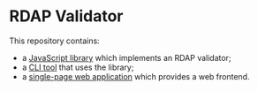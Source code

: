 # RDAP Validator

This repository contains:

* a [JavaScript library](lib/rdap-validator.js) which implements an RDAP validator;
* a [CLI tool](bin/rdap-validator) that uses the library;
* a [single-page web application](rdap-validator.html) which provides a web frontend.
